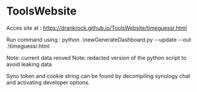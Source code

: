 # ToolsWebsite

Acces site at : https://drankrock.github.io/ToolsWebsite/timeguessr.html

Run command using : python .\newGenerateDashboard.py --update --out .\timeguessr.html

Note: current data reoved 
Note: redacted version of the python script to avoid leaking data

Syno token and cookie string can be found by decompiling synology chat and activating developer options. 
